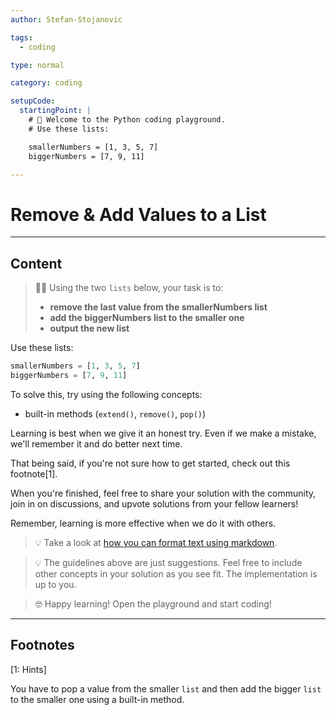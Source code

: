 ```yaml
---
author: Stefan-Stojanovic

tags:
  - coding

type: normal

category: coding

setupCode:
  startingPoint: |
    # 👋 Welcome to the Python coding playground. 
    # Use these lists:

    smallerNumbers = [1, 3, 5, 7]
    biggerNumbers = [7, 9, 11]

---
```


# Remove & Add Values to a List

---

## Content

> 👩‍💻 Using the two `lists` below, your task is to:
> - **remove the last value from the smallerNumbers list**
> - **add the biggerNumbers list to the smaller one**
> - **output the new list**

Use these lists:
```python
smallerNumbers = [1, 3, 5, 7]
biggerNumbers = [7, 9, 11]
```

To solve this, try using the following concepts:
- built-in methods (`extend()`, `remove()`, `pop()`)

Learning is best when we give it an honest try. Even if we make a mistake, we'll remember it and do better next time.

That being said, if you're not sure how to get started, check out this footnote[1]. 

When you're finished, feel free to share your solution with the community, join in on discussions, and upvote solutions from your fellow learners!

Remember, learning is more effective when we do it with others.

> 💡 Take a look at [how you can format text using markdown](https://www.enki.com/glossary/general/markdown-formatting).

> 💡 The guidelines above are just suggestions. Feel free to include other concepts in your solution as you see fit. The implementation is up to you.

> 🤓 Happy learning! Open the playground and start coding!

---

## Footnotes

[1: Hints]

You have to pop a value from the smaller `list` and then add the bigger `list` to the smaller one using a built-in method.
